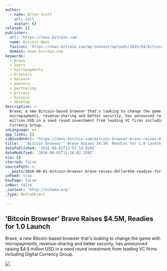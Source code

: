 ```yaml
---
author:
  - name: Allen Scott
    url: null
    avatar: {}
related: []
publisher:
  url: 'https://news.bitcoin.com'
  name: Bitcoin News
  favicon: 'https://news.bitcoin.com/wp-content/uploads/2016/04/bitcoin_fav.png'
  domain: news.bitcoin.com
keywords:
  - brave
  - users
  - micropayments
  - browsers
  - malware
  - pantera
  - partnering
  - privacy
  - bitcoin
  - desktop
description: >-
  Brave, a new Bitcoin-based browser that's looking to change the game with
  micropayments, revenue-sharing and better security, has announced raising $4.5
  million USD in a seed round investment from leading VC firms including Digital
  Currency Group.
inLanguage: en
app_links: []
isBasedOnUrl: 'https://news.bitcoin.com/bitcoin-browser-brave-raises-4-5m/'
title: '''Bitcoin Browser'' Brave Raises $4.5M, Readies for 1.0 Launch'
datePublished: '2016-08-01T13:57:14.820Z'
dateModified: '2016-08-01T11:18:02.259Z'
via: {}
starred: false
sourcePath: >-
  _posts/2016-08-01-bitcoin-browser-brave-raises-dollar45m-readies-for-10-launch.md
inFeed: true
hasPage: false
inNav: false
_context: 'http://schema.org'
_type: MediaObject

---
```

<article style=""><h1>'Bitcoin Browser' Brave Raises $4.5M, Readies for 1.0 Launch</h1><p>Brave, a new Bitcoin-based browser that's looking to change the game with micropayments, revenue-sharing and better security, has announced raising $4.5 million USD in a seed round investment from leading VC firms including Digital Currency Group.</p><img src="https://news.bitcoin.com/wp-content/uploads/2016/08/brave.jpg" /></article>